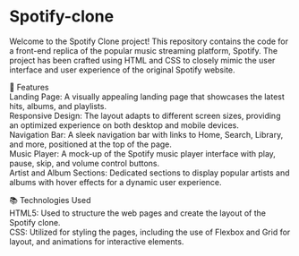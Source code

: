# Spotify-clone
Welcome to the Spotify Clone project! This repository contains the code for a front-end replica of the popular music streaming platform, Spotify. The project has been crafted using HTML and CSS to closely mimic the user interface and user experience of the original Spotify website.  


🌟 Features  
Landing Page: A visually appealing landing page that showcases the latest hits, albums, and playlists.  
Responsive Design: The layout adapts to different screen sizes, providing an optimized experience on both desktop and mobile devices.  
Navigation Bar: A sleek navigation bar with links to Home, Search, Library, and more, positioned at the top of the page.  
Music Player: A mock-up of the Spotify music player interface with play, pause, skip, and volume control buttons.  
Artist and Album Sections: Dedicated sections to display popular artists and albums with hover effects for a dynamic user experience.    


📚 Technologies Used  
HTML5: Used to structure the web pages and create the layout of the Spotify clone.  
CSS: Utilized for styling the pages, including the use of Flexbox and Grid for layout, and animations for interactive elements.
